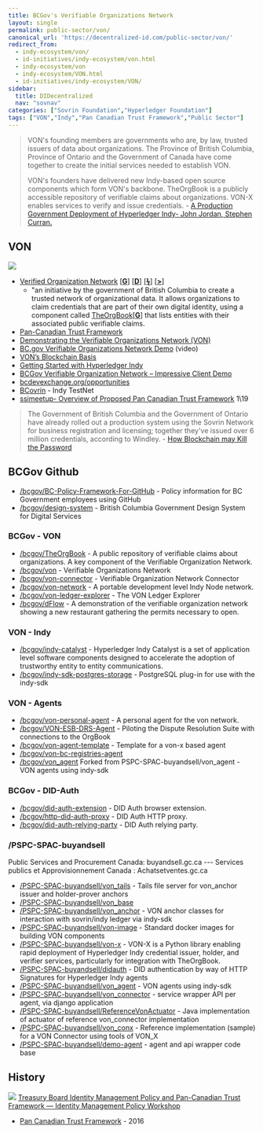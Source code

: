 ```yaml
---
title: BCGov's Verifiable Organizations Network 
layout: single
permalink: public-sector/von/
canonical_url: 'https://decentralized-id.com/public-sector/von/'
redirect_from:
  - indy-ecosystem/von/
  - id-initiatives/indy-ecosystem/von.html
  - indy-ecosystem/von
  - indy-ecosystem/VON.html
  - id-initiatives/indy-ecosystem/VON/
sidebar:
  title: DIDecentralized
  nav: "sovnav"  
categories: ["Sovrin Foundation","Hyperledger Foundation"]
tags: ["VON","Indy","Pan Canadian Trust Framework","Public Sector"]
---
```



>VON's founding members are governments who are, by law, trusted issuers of data about organizations. The Province of British Columbia, Province of Ontario and the Government of Canada have come together to create the initial services needed to establish VON. 
>
>VON's founders have delivered new Indy-based open source components which form VON's backbone. TheOrgBook is a publicly accessible repository of verifiable claims about organizations. VON-X enables services to verify and issue credentials. - [A Production Government Deployment of Hyperledger Indy- John Jordan, Stephen Curran.](https://hgf18.sched.com/event/G8rm/verifiable-organizations-network-a-production-government-deployment-of-hyperledger-indy-john-jordan-province-of-british-columbia-stephen-curran-cloudcompass-computing-inc)


## VON

![](https://i.imgur.com/0Mr3YMn.pnghttps://i.imgur.com/CvQnRZ2.png)

* [Verified Organization Network](https://vonx.io/) [[**G**](https://github.com/bcgov/von)] [[**D**](https://vonx.io/getting_started/von-overview/)] [[**ϟ**](https://www.iaca.org/wp-content/uploads/VON-Using-Blockchain-Technology.pdf)] [[**>**](#Canada)]
  * "an initiative by the government of British Columbia to create a trusted network of organizational data. It allows organizations to claim credentials that are part of their own digital identity, using a component called [TheOrgBook](https://theorgbook.pathfinder.gov.bc.ca/en/home)[[**G**](https://github.com/bcgov/theorgbook)] that lists entities with their associated public verifiable claims.
* [Pan-Canadian Trust Framework](https://github.com/canada-ca/PCTF-CCP)
* [Demonstrating the Verifiable Organizations Network (VON)](https://docs.google.com/document/d/1wNnXdQKUtWnx--xw3VQ9Fr2TDa0kUNIBSMmFGR4uoMg/edit#heading=h.kphtj2c176xb)
* [BC.gov Verifiable Organizations Network Demo](https://drive.google.com/open?id=1Ms2vKqTe-jVDpz5eWtQIqIz8Jl6TLbSE) (video)
* [VON’s Blockchain Basis](https://vonx.io/getting_started/vons-blockchain-basis/)
* [Getting Started with Hyperledger Indy](https://cdn.oreillystatic.com/en/assets/1/event/274/Getting%20started%20with%20Hyperledger%20Indy%20Presentation.pdf)
* [BCGov Verifiable Organization Network – Impressive Client Demo](https://www.continuumloop.com/bcgov-verifiable-organization-network/)
* [bcdevexchange.org/opportunities](https://bcdevexchange.org/opportunities)
* [BCovrin](http://138.197.138.255/) - Indy TestNet
* [ssimeetup- Overview of Proposed Pan Canadian Trust Framework](https://ssimeetup.org/overview-proposed-pan-canadian-trust-framework-ssi-tim-bouma-webinar-19/) 1\19
>The Government of British Columbia and the Government of Ontario have already rolled out a production system using the Sovrin Network for business registration and licensing; together they've issued over 6 million credentials, according to Windley. - [How Blockchain may Kill the Password](https://www.computerworld.com/article/3329962/blockchain/how-blockchain-may-kill-the-password.amp.html)

## BCGov Github 

* [/bcgov/BC-Policy-Framework-For-GitHub](https://github.com/bcgov/BC-Policy-Framework-For-GitHub) - Policy information for BC Government employees using GitHub
* [/bcgov/design-system](https://github.com/bcgov/design-system) - British Columbia Government Design System for Digital Services

### BCGov - VON 
* [/bcgov/TheOrgBook](https://github.com/bcgov/TheOrgBook) - A public repository of verifiable claims about organizations. A key component of the Verifiable Organization Network.
* [/bcgov/von](https://github.com/bcgov/von) - Verifiable Organizations Network
* [/bcgov/von-connector](https://github.com/bcgov/von-connector) - Verifiable Organization Network Connector
* [/bcgov/von-network](https://github.com/bcgov/von-network) - A portable development level Indy Node network.
* [/bcgov/von-ledger-explorer](https://github.com/bcgov/von-ledger-explorer) - The VON Ledger Explorer
* [/bcgov/dFlow](https://github.com/bcgov/dFlow) - A demonstration of the verifiable organization network showing a new restaurant gathering the permits necessary to open.

### VON - Indy 

* [/bcgov/indy-catalyst](https://github.com/bcgov/indy-catalyst) - Hyperledger Indy Catalyst is a set of application level software components designed to accelerate the adoption of trustworthy entity to entity communications.
* [/bcgov/indy-sdk-postgres-storage](https://github.com/bcgov/indy-sdk-postgres-storage) - PostgreSQL plug-in for use with the indy-sdk

### VON - Agents 

* [/bcgov/von-personal-agent](https://github.com/bcgov/von-personal-agent) - A personal agent for the von network.
* [/bcgov/VON-ESB-DRS-Agent](https://github.com/bcgov/VON-ESB-DRS-Agent) - Piloting the Dispute Resolution Suite with connections to the OrgBook
* [/bcgov/von-agent-template](https://github.com/bcgov/von-agent-template) - Template for a von-x based agent
* [/bcgov/von-bc-registries-agent](https://github.com/bcgov/von-bc-registries-agent)
* [/bcgov/von_agent](https://github.com/bcgov/von_agent) Forked from PSPC-SPAC-buyandsell/von_agent - VON agents using indy-sdk


### BCGov - DID-Auth 
* [/bcgov/did-auth-extension](https://github.com/bcgov/did-auth-extension) - DID Auth browser extension.
* [/bcgov/http-did-auth-proxy](https://github.com/bcgov/http-did-auth-proxy) - DID Auth HTTP proxy.
* [/bcgov/did-auth-relying-party](https://github.com/bcgov/did-auth-relying-party) - DID Auth relying party.

### /PSPC-SPAC-buyandsell 
Public Services and Procurement Canada: buyandsell.gc.ca --- Services publics et Approvisionnement Canada : Achatsetventes.gc.ca

* [/PSPC-SPAC-buyandsell/von_tails](https://github.com/PSPC-SPAC-buyandsell/von_tails) - Tails file server for von_anchor issuer and holder-prover anchors
* [/PSPC-SPAC-buyandsell/von_base](https://github.com/PSPC-SPAC-buyandsell/von_base)
* [/PSPC-SPAC-buyandsell/von_anchor](https://github.com/PSPC-SPAC-buyandsell/von_anchor) - VON anchor classes for interaction with sovrin/indy ledger via indy-sdk
* [/PSPC-SPAC-buyandsell/von-image](https://github.com/PSPC-SPAC-buyandsell/von-image) - Standard docker images for building VON components
* [/PSPC-SPAC-buyandsell/von-x](https://github.com/PSPC-SPAC-buyandsell/von-x) - VON-X is a Python library enabling rapid deployment of Hyperledger Indy credential issuer, holder, and verifier services, particularly for integration with TheOrgBook.
* [/PSPC-SPAC-buyandsell/didauth](https://github.com/PSPC-SPAC-buyandsell/didauth) - DID authentication by way of HTTP Signatures for Hyperledger Indy agents
* [/PSPC-SPAC-buyandsell/von_agent](https://github.com/PSPC-SPAC-buyandsell/von_agent) - VON agents using indy-sdk
* [/PSPC-SPAC-buyandsell/von_connector](https://github.com/PSPC-SPAC-buyandsell/von_connector) - service wrapper API per agent, via django application
* [/PSPC-SPAC-buyandsell/ReferenceVonActuator](https://github.com/PSPC-SPAC-buyandsell/ReferenceVonActuator) - Java implementation of actuator of reference von_connector implementation
* [/PSPC-SPAC-buyandsell/von_conx](https://github.com/PSPC-SPAC-buyandsell/von_conx) - Reference implementation (sample) for a VON Connector using tools of VON_X
* [/PSPC-SPAC-buyandsell/demo-agent](https://github.com/PSPC-SPAC-buyandsell/demo-agent) - agent and api wrapper code base



## History 

[![](https://i.imgur.com/Pd6Z2Cf.png)](https://docs.google.com/presentation/d/189DxjNv7EE7KtjkidB6EpwuvO2lIy7kEL-3DWtMAiQg/edit)
[Treasury Board Identity Management Policy and Pan-Canadian Trust Framework — Identity Management Policy Workshop](https://docs.google.com/presentation/d/189DxjNv7EE7KtjkidB6EpwuvO2lIy7kEL-3DWtMAiQg/edit)

* [Pan Canadian Trust Framework](https://diacc.ca/2016/08/11/pctf-overview/) - 2016

